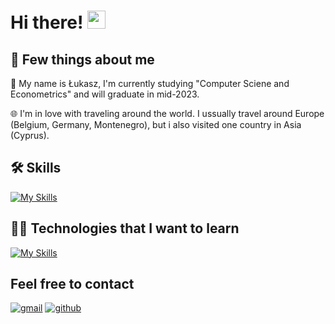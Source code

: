 # Hi there! <img src="https://media.giphy.com/media/hvRJCLFzcasrR4ia7z/giphy.gif" width="29px" height="29px">

## 🚀 Few things about me

🤯 My name is Łukasz, I'm currently studying "Computer Sciene and Econometrics" and will graduate in mid-2023.

🌐 I'm in love with traveling around the world. I ussually travel around Europe (Belgium, Germany, Montenegro), but i also visited one country in Asia (Cyprus).

## 🛠️ Skills
[![My Skills](https://skillicons.dev/icons?i=java,python,git&theme=light)](https://skillicons.dev)

## 👨‍💻 Technologies that I want to learn
[![My Skills](https://skillicons.dev/icons?i=django,spring,html,css&theme=light)](https://skillicons.dev)

## Feel free to contact
[![gmail](https://img.shields.io/badge/Gmail-D14836?style=for-the-badge&logo=Gmail&logoColor=white)](mailto:https://github.com/lsocpb)
[![github](https://img.shields.io/badge/GitHub-000000?style=for-the-badge&logo=GitHub&logoColor=white)](https://github.com/lsocpb)
<!---
lsocpb/lsocpb is a ✨ special ✨ repository because its `README.md` (this file) appears on your GitHub profile.
You can click the Preview link to take a look at your changes.
--->
